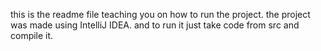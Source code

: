 this is the readme file teaching you on how to run the project.
the project was made using IntelliJ IDEA. and to run it just take code from src and compile it.
